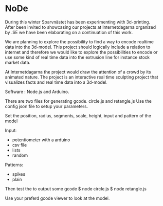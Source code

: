 NoDe
====

During this winter Sparvnästet has been experimenting with 3d-printing. After been invited to showcasing our projects at Internetdagarna organized by .SE we have been elaborating on a continuation of this work. 

We are planning to explore the possibility to find a way to encode realtime data into the 3d-model. This project should logically include a relation to internet and therefore we would like to explore the possibilities to encode or use some kind of real time data into the extrusion line for instance stock market data. 

At Internetdagarna the project would draw the attention of a crowd by its animated nature. The project is an interactive real time sculpting project that visualizes facts and real time data into a 3d-model.

Software : Node.js and Arduino. 

There are two files for generating gcode. circle.js and retangle.js
Use the config json file to setup your parameters.

Set the position, radius, segments, scale, height, input and pattern of the model

Input:
* potentiometer with a arduino
* csv file
* lists 
* random

Patterns: 
* spikes
* plain 

Then test the to output some gcode
$ node circle.js 
$ node retangle.js

Use your preferd gcode viewer to look at the model. 
